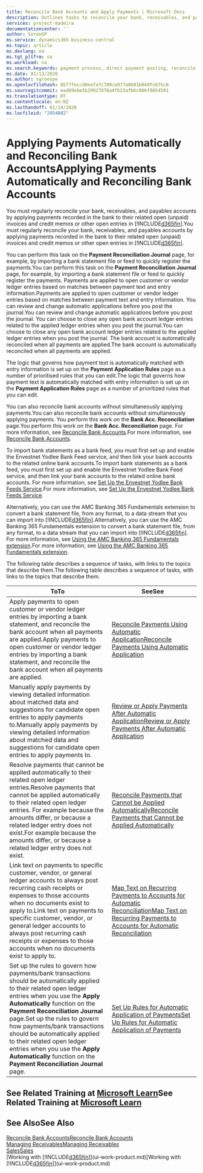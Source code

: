 ```yaml
---
title: Reconcile Bank Accounts and Apply Payments | Microsoft Docs
description: Outlines tasks to reconcile your bank, receivables, and payables accounts, post cash receipts or expenses, and apply payments automatically.
services: project-madeira
documentationcenter: ''
author: SorenGP
ms.service: dynamics365-business-central
ms.topic: article
ms.devlang: na
ms.tgt_pltfrm: na
ms.workload: na
ms.search.keywords: payment process, direct payment posting, reconcile payment, expenses, cash receipts
ms.date: 01/13/2020
ms.author: sgroespe
ms.openlocfilehash: 85f7feccd0eefa7c709ce077a8b01b049fc675c8
ms.sourcegitcommit: ead69ebe5b29927876a4fb23afb6c066f8854591
ms.translationtype: HT
ms.contentlocale: en-NZ
ms.lasthandoff: 01/14/2020
ms.locfileid: "2954082"
---
```

# <a name="applying-payments-automatically-and-reconciling-bank-accounts"></a><span data-ttu-id="96d3b-103">Applying Payments Automatically and Reconciling Bank Accounts</span><span class="sxs-lookup"><span data-stu-id="96d3b-103">Applying Payments Automatically and Reconciling Bank Accounts</span></span>
<span data-ttu-id="96d3b-104">You must regularly reconcile your bank, receivables, and payables accounts by applying payments recorded in the bank to their related open (unpaid) invoices and credit memos or other open entries in [!INCLUDE[d365fin](includes/d365fin_md.md)].</span><span class="sxs-lookup"><span data-stu-id="96d3b-104">You must regularly reconcile your bank, receivables, and payables accounts by applying payments recorded in the bank to their related open (unpaid) invoices and credit memos or other open entries in [!INCLUDE[d365fin](includes/d365fin_md.md)].</span></span>  

<span data-ttu-id="96d3b-105">You can perform this task on the **Payment Reconciliation Journal** page, for example, by importing a bank statement file or feed to quickly register the payments.</span><span class="sxs-lookup"><span data-stu-id="96d3b-105">You can perform this task on the **Payment Reconciliation Journal** page, for example, by importing a bank statement file or feed to quickly register the payments.</span></span> <span data-ttu-id="96d3b-106">Payments are applied to open customer or vendor ledger entries based on matches between payment text and entry information.</span><span class="sxs-lookup"><span data-stu-id="96d3b-106">Payments are applied to open customer or vendor ledger entries based on matches between payment text and entry information.</span></span> <span data-ttu-id="96d3b-107">You can review and change automatic applications before you post the journal.</span><span class="sxs-lookup"><span data-stu-id="96d3b-107">You can review and change automatic applications before you post the journal.</span></span> <span data-ttu-id="96d3b-108">You can choose to close any open bank account ledger entries related to the applied ledger entries when you post the journal.</span><span class="sxs-lookup"><span data-stu-id="96d3b-108">You can choose to close any open bank account ledger entries related to the applied ledger entries when you post the journal.</span></span> <span data-ttu-id="96d3b-109">The bank account is automatically reconciled when all payments are applied.</span><span class="sxs-lookup"><span data-stu-id="96d3b-109">The bank account is automatically reconciled when all payments are applied.</span></span>

<span data-ttu-id="96d3b-110">The logic that governs how payment text is automatically matched with entry information is set up on the **Payment Application Rules** page as a number of prioritised rules that you can edit.</span><span class="sxs-lookup"><span data-stu-id="96d3b-110">The logic that governs how payment text is automatically matched with entry information is set up on the **Payment Application Rules** page as a number of prioritized rules that you can edit.</span></span>

<span data-ttu-id="96d3b-111">You can also reconcile bank accounts without simultaneously applying payments.</span><span class="sxs-lookup"><span data-stu-id="96d3b-111">You can also reconcile bank accounts without simultaneously applying payments.</span></span> <span data-ttu-id="96d3b-112">You perform this work on the **Bank Acc. Reconciliation** page.</span><span class="sxs-lookup"><span data-stu-id="96d3b-112">You perform this work on the **Bank Acc. Reconciliation** page.</span></span> <span data-ttu-id="96d3b-113">For more information, see [Reconcile Bank Accounts](bank-how-reconcile-bank-accounts-separately.md).</span><span class="sxs-lookup"><span data-stu-id="96d3b-113">For more information, see [Reconcile Bank Accounts](bank-how-reconcile-bank-accounts-separately.md).</span></span>   

<span data-ttu-id="96d3b-114">To import bank statements as a bank feed, you must first set up and enable the Envestnet Yodlee Bank Feed service, and then link your bank accounts to the related online bank accounts.</span><span class="sxs-lookup"><span data-stu-id="96d3b-114">To import bank statements as a bank feed, you must first set up and enable the Envestnet Yodlee Bank Feed service, and then link your bank accounts to the related online bank accounts.</span></span> <span data-ttu-id="96d3b-115">For more information, see [Set Up the Envestnet Yodlee Bank Feeds Service](bank-how-setup-bank-statement-service.md).</span><span class="sxs-lookup"><span data-stu-id="96d3b-115">For more information, see [Set Up the Envestnet Yodlee Bank Feeds Service](bank-how-setup-bank-statement-service.md).</span></span>  

<span data-ttu-id="96d3b-116">Alternatively, you can use the AMC Banking 365 Fundamentals extension to convert a bank statement file, from any format, to a data stream that you can import into [!INCLUDE[d365fin](includes/d365fin_md.md)].</span><span class="sxs-lookup"><span data-stu-id="96d3b-116">Alternatively, you can use the AMC Banking 365 Fundamentals extension to convert a bank statement file, from any format, to a data stream that you can import into [!INCLUDE[d365fin](includes/d365fin_md.md)].</span></span> <span data-ttu-id="96d3b-117">For more information, see [Using the AMC Banking 365 Fundamentals extension](ui-extensions-amc-banking.md).</span><span class="sxs-lookup"><span data-stu-id="96d3b-117">For more information, see [Using the AMC Banking 365 Fundamentals extension](ui-extensions-amc-banking.md).</span></span>  

<span data-ttu-id="96d3b-118">The following table describes a sequence of tasks, with links to the topics that describe them.</span><span class="sxs-lookup"><span data-stu-id="96d3b-118">The following table describes a sequence of tasks, with links to the topics that describe them.</span></span>  

| <span data-ttu-id="96d3b-119">To</span><span class="sxs-lookup"><span data-stu-id="96d3b-119">To</span></span> | <span data-ttu-id="96d3b-120">See</span><span class="sxs-lookup"><span data-stu-id="96d3b-120">See</span></span> |
| --- | --- |
| <span data-ttu-id="96d3b-121">Apply payments to open customer or vendor ledger entries by importing a bank statement, and reconcile the bank account when all payments are applied.</span><span class="sxs-lookup"><span data-stu-id="96d3b-121">Apply payments to open customer or vendor ledger entries by importing a bank statement, and reconcile the bank account when all payments are applied.</span></span> |[<span data-ttu-id="96d3b-122">Reconcile Payments Using Automatic Application</span><span class="sxs-lookup"><span data-stu-id="96d3b-122">Reconcile Payments Using Automatic Application</span></span>](receivables-how-reconcile-payments-auto-application.md) |
| <span data-ttu-id="96d3b-123">Manually apply payments by viewing detailed information about matched data and suggestions for candidate open entries to apply payments to.</span><span class="sxs-lookup"><span data-stu-id="96d3b-123">Manually apply payments by viewing detailed information about matched data and suggestions for candidate open entries to apply payments to.</span></span> |[<span data-ttu-id="96d3b-124">Review or Apply Payments After Automatic Application</span><span class="sxs-lookup"><span data-stu-id="96d3b-124">Review or Apply Payments After Automatic Application</span></span>](receivables-how-review-apply-payments-auto-application.md) |
| <span data-ttu-id="96d3b-125">Resolve payments that cannot be applied automatically to their related open ledger entries.</span><span class="sxs-lookup"><span data-stu-id="96d3b-125">Resolve payments that cannot be applied automatically to their related open ledger entries.</span></span> <span data-ttu-id="96d3b-126">For example because the amounts differ, or because a related ledger entry does not exist.</span><span class="sxs-lookup"><span data-stu-id="96d3b-126">For example because the amounts differ, or because a related ledger entry does not exist.</span></span> |[<span data-ttu-id="96d3b-127">Reconcile Payments that Cannot be Applied Automatically</span><span class="sxs-lookup"><span data-stu-id="96d3b-127">Reconcile Payments that Cannot be Applied Automatically</span></span>](receivables-how-reconcile-payments-cannot-apply-auto.md) |
| <span data-ttu-id="96d3b-128">Link text on payments to specific customer, vendor, or general ledger accounts to always post recurring cash receipts or expenses to those accounts when no documents exist to apply to.</span><span class="sxs-lookup"><span data-stu-id="96d3b-128">Link text on payments to specific customer, vendor, or general ledger accounts to always post recurring cash receipts or expenses to those accounts when no documents exist to apply to.</span></span> |[<span data-ttu-id="96d3b-129">Map Text on Recurring Payments to Accounts for Automatic Reconciliation</span><span class="sxs-lookup"><span data-stu-id="96d3b-129">Map Text on Recurring Payments to Accounts for Automatic Reconciliation</span></span>](receivables-how-map-text-recurring-payments-accounts-auto-reconcilliation.md) |
|<span data-ttu-id="96d3b-130">Set up the rules to govern how payments/bank transactions should be automatically applied to their related open ledger entries when you use the **Apply Automatically** function on the **Payment Reconciliation Journal** page.</span><span class="sxs-lookup"><span data-stu-id="96d3b-130">Set up the rules to govern how payments/bank transactions should be automatically applied to their related open ledger entries when you use the **Apply Automatically** function on the **Payment Reconciliation Journal** page.</span></span>|[<span data-ttu-id="96d3b-131">Set Up Rules for Automatic Application of Payments</span><span class="sxs-lookup"><span data-stu-id="96d3b-131">Set Up Rules for Automatic Application of Payments</span></span>](receivables-how-set-up-payment-application-rules.md)|

## <a name="see-related-training-at-microsoft-learnlearnmodulesuse-journals-dynamics-365-business-centralindex"></a><span data-ttu-id="96d3b-132">See Related Training at [Microsoft Learn](/learn/modules/use-journals-dynamics-365-business-central/index)</span><span class="sxs-lookup"><span data-stu-id="96d3b-132">See Related Training at [Microsoft Learn](/learn/modules/use-journals-dynamics-365-business-central/index)</span></span>

## <a name="see-also"></a><span data-ttu-id="96d3b-133">See Also</span><span class="sxs-lookup"><span data-stu-id="96d3b-133">See Also</span></span>
[<span data-ttu-id="96d3b-134">Reconcile Bank Accounts</span><span class="sxs-lookup"><span data-stu-id="96d3b-134">Reconcile Bank Accounts</span></span>](bank-how-reconcile-bank-accounts-separately.md)  
[<span data-ttu-id="96d3b-135">Managing Receivables</span><span class="sxs-lookup"><span data-stu-id="96d3b-135">Managing Receivables</span></span>](receivables-manage-receivables.md)  
[<span data-ttu-id="96d3b-136">Sales</span><span class="sxs-lookup"><span data-stu-id="96d3b-136">Sales</span></span>](sales-manage-sales.md)  
<span data-ttu-id="96d3b-137">[Working with [!INCLUDE[d365fin](includes/d365fin_md.md)]](ui-work-product.md)</span><span class="sxs-lookup"><span data-stu-id="96d3b-137">[Working with [!INCLUDE[d365fin](includes/d365fin_md.md)]](ui-work-product.md)</span></span>

